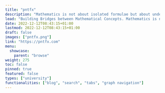 ```yaml
---
title: "pntfx"
description: "Mathematics is not about isolated formulae but about understanding concepts and connections. In pntfx ('bridge-builder' (pons + facere)), we focus on this network of mathematics!"
lead: "Building Bridges between Mathematical Concepts. Mathematics is not about isolated formulae but about understanding concepts and connections. In pntfx ('bridge-builder' (pons + facere)), we focus on this network of mathematics!"
date: 2022-12-12T08:43:15+01:00
lastmod: 2022-12-12T08:43:15+01:00
draft: false
images: ["pntfx.png"]
link: "https://pntfx.com"
menu:
  showcase:
    parent: "browse"
weight: 275
toc: false
pinned: true
featured: false
types: ["university"]
functionalities: ["blog", "search", "tabs", "graph navigation"]
---
```

